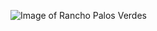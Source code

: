 ![Image of Rancho Palos Verdes](https://www.gannett-cdn.com/presto/2018/09/01/USAT/766e9b26-9513-4ee9-bb27-d54fd3bb6c64-14615811_10154611359184399_369665140723891324_o.jpg)
